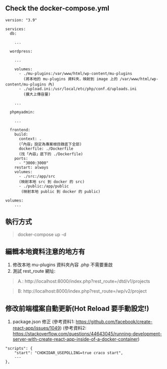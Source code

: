 ## Check the docker-compose.yml


```
version: "3.9"
    
services:
  db:
    
    ...
    
  wordpress:
    
    ... 

    volumes:
      - ./mu-plugins:/var/www/html/wp-content/mu-plugins
        (將本地的 mu-plugins 資料夾，映射到 image 上的 /var/www/html/wp-content/mu-plugins 內)
      - ./upload.ini:/usr/local/etc/php/conf.d/uploads.ini 
        (擴大上傳容量)
  
    ...

  phpmyadmin:
    
    ...

  frontend: 
    build:
      context: . 
      (「內容」設定為專案根目錄底下全部)
      dockerfile: ./Dockerfile
      (找「內容」底下的 ./Dockerfile)
    ports:
      - "3000:3000"
    restart: always
    volumes:
      - ./src:/app/src
      (映射本地 src 到 docker 的 src)
      - ./public:/app/public 
       (映射本地 public 到 docker 的 public)

volumes:
    ...
```

## 執行方式

> docker-compose up -d


## 編輯本地資料注意的地方有

1. 修改本地 mu-plugins 資料夾內容 .php 不需要重啟
2. 測試 rest_route 網址:
> A.:  http://localhost:8000/index.php?rest_route=/dtd/v1/projects

> B: http://localhost:8000/index.php?rest_route=/wp/v2/project

## 修改前端檔案自動更新(Hot Reload 要手動設定!)

1. package.json 修正
(參考資料1: https://github.com/facebook/create-react-app/issues/1049)
(參考資料2: https://stackoverflow.com/questions/44643045/running-development-server-with-create-react-app-inside-of-a-docker-container)

```
"scripts": {
    "start": "CHOKIDAR_USEPOLLING=true craco start",
    ---
},
```

